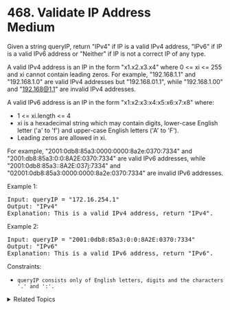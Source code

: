 # 468. Validate IP Address<br> Medium

Given a string queryIP, return "IPv4" if IP is a valid IPv4 address, "IPv6" if IP is a valid IPv6 address or "Neither" if IP is not a correct IP of any type.

A valid IPv4 address is an IP in the form "x1.x2.x3.x4" where 0 <= xi <= 255 and xi cannot contain leading zeros. For example, "192.168.1.1" and "192.168.1.0" are valid IPv4 addresses but "192.168.01.1", while "192.168.1.00" and "192.168@1.1" are invalid IPv4 addresses.

A valid IPv6 address is an IP in the form "x1:x2:x3:x4:x5:x6:x7:x8" where:

- 1 <= xi.length <= 4
- xi is a hexadecimal string which may contain digits, lower-case English letter ('a' to 'f') and upper-case English letters ('A' to 'F').
- Leading zeros are allowed in xi.

For example, 
"2001:0db8:85a3:0000:0000:8a2e:0370:7334" and "2001:db8:85a3:0:0:8A2E:0370:7334" are valid IPv6 addresses, while "2001:0db8:85a3::8A2E:037j:7334" and "02001:0db8:85a3:0000:0000:8a2e:0370:7334" are invalid IPv6 addresses.

Example 1:

<pre>
Input: queryIP = "172.16.254.1"
Output: "IPv4"
Explanation: This is a valid IPv4 address, return "IPv4".
</pre>

Example 2:

<pre>
Input: queryIP = "2001:0db8:85a3:0:0:8A2E:0370:7334"
Output: "IPv6"
Explanation: This is a valid IPv6 address, return "IPv6".
</pre>

Constraints:

- `queryIP consists only of English letters, digits and the characters '.' and ':'.`

<details>

<summary> Related Topics </summary>

-   `String`

</details>